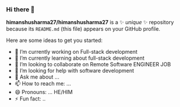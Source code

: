 ### Hi there 👋


**himanshusharma27/himanshusharma27** is a ✨ _unique_ ✨ repository because its `README.md` (this file) appears on your GitHub profile.

Here are some ideas to get you started:

- 🔭 I’m currently working on Full-stack development
- 🌱 I’m currently learning about full-stack development
- 👯 I’m looking to collaborate on Remote Software ENGINEER JOB
- 🤔 I’m looking for help with software development 
- 💬 Ask me about ...
- 📫 How to reach me: ... 
- 😄 Pronouns: ... HE/HIM
- ⚡ Fun fact: ..    
